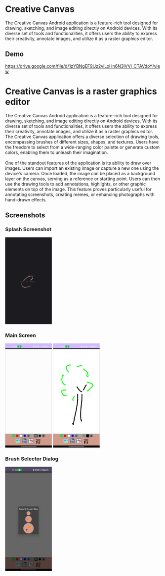 
# Creative Canvas

The Creative Canvas Android application is a feature-rich tool designed for drawing, sketching, and image editing directly on Android devices. With its diverse set of tools and functionalities, it offers users the ability to express their creativity, annotate images, and utilize it as a raster graphics editor.


## Demo

https://drive.google.com/file/d/1zYBNgEF9Uz2viLxHn6N3IVVj_CTAVdoY/view

# Creative Canvas is a raster graphics editor

The Creative Canvas Android application is a feature-rich tool designed for drawing, sketching, and image editing directly on Android devices. With its diverse set of tools and functionalities, it offers users the ability to express their creativity, annotate images, and utilize it as a raster graphics editor.<br>
The Creative Canvas application offers a diverse selection of drawing tools, encompassing brushes of different sizes, shapes, and textures. Users have the freedom to select from a wide-ranging color palette or generate custom colors, enabling them to unleash their imagination.<br><br>
One of the standout features of the application is its ability to draw over images. Users can import an existing image or capture a new one using the device's camera. Once loaded, the image can be placed as a background layer on the canvas, serving as a reference or starting point. Users can then use the drawing tools to add annotations, highlights, or other graphic elements on top of the image. This feature proves particularly useful for annotating screenshots, creating memes, or enhancing photographs with hand-drawn effects.


## Screenshots

### Splash Screenshot
<img src="https://github.com/sahidrajaansari/Creative-Canvas/blob/main/three.jpg?raw=true" width=30% height=50%>

### Main Screen
<img src="https://github.com/sahidrajaansari/Creative-Canvas/blob/main/four.jpg?raw=true" width=30% height=50%>
<img src="https://github.com/sahidrajaansari/Creative-Canvas/blob/main/two.jpg?raw=true" width=30% height=50%>

### Brush Selector Dialog
<img src="https://github.com/sahidrajaansari/Creative-Canvas/blob/main/one.jpg?raw=true" width=30% height=50%>
